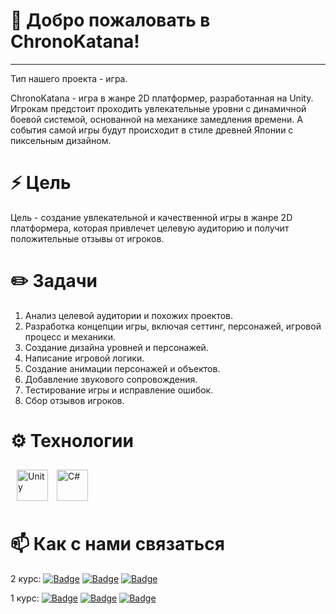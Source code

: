 # 👋 Добро пожаловать в ChronoKatana!
---
Тип нашего проекта - игра.

ChronoKatana - игра в жанре 2D платформер, разработанная на Unity. Игрокам предстоит проходить увлекательные уровни с динамичной боевой системой, основанной на механике замедления времени. А события самой игры будут происходит в стиле древней Японии с пиксельным дизайном.

# ⚡ Цель

Цель - создание увлекательной и качественной игры в жанре 2D платформера, которая привлечет целевую аудиторию и получит положительные отзывы от игроков.

# ✏️ Задачи
1. Анализ целевой аудитории и похожих проектов.
2. Разработка концепции игры, включая сеттинг, персонажей, игровой процесс и механики.
3. Создание дизайна уровней и персонажей.
4. Написание игровой логики.
5. Создание анимации персонажей и объектов.
6. Добавление звукового сопровождения.
7. Тестирование игры и исправление ошибок.
8. Сбор отзывов игроков.

# ⚙️ Технологии
<p align="left">
<a href="https://unity.com/" target="_blank"><img style="margin: 10px" src="https://profilinator.rishav.dev/skills-assets/unity.png" alt="Unity" height="50" /></a>  
  <a href="https://docs.microsoft.com/en-us/dotnet/csharp/" target="_blank" rel="noreferrer"><img src="https://raw.githubusercontent.com/danielcranney/readme-generator/main/public/icons/skills/csharp-colored.svg" width="50" height="50" alt="C#" /></a>
</p>

# 📫 Как с нами связаться
2 курс:
<a>[![Badge](https://img.shields.io/badge/artem-%232E87FB.svg?&style=for-the-badge&logo=vk&logoColor=white)](https://vk.com/forealtema)
[![Badge](https://img.shields.io/badge/roman-%232E87FB.svg?&style=for-the-badge&logo=vk&logoColor=white)](https://vk.com/romanborisenk0)
[![Badge](https://img.shields.io/badge/danil-%232E87FB.svg?&style=for-the-badge&logo=vk&logoColor=white)](https://vk.com/danissemoo)</a>

1 курс:
<a>[![Badge](https://img.shields.io/badge/ivan-%232E87FB.svg?&style=for-the-badge&logo=vk&logoColor=white)](https://vk.com/enot_tuktik)
[![Badge](https://img.shields.io/badge/mihail-%232E87FB.svg?&style=for-the-badge&logo=vk&logoColor=white)](https://vk.com/kto___t0)
[![Badge](https://img.shields.io/badge/aleksandr-%232E87FB.svg?&style=for-the-badge&logo=vk&logoColor=white)](https://vk.com/ssv872)
</a>
